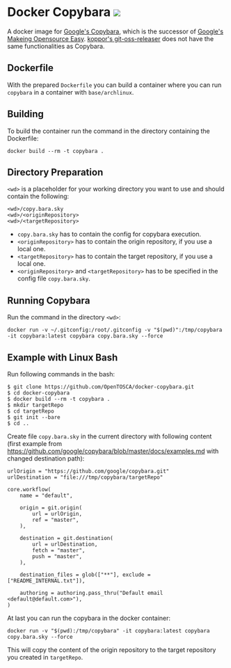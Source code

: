# Docker Copybara [![](https://images.microbadger.com/badges/image/opentosca/copybara.svg)](https://microbadger.com/images/opentosca/copybara)

A docker image for [Google's Copybara](https://github.com/google/copybara), which is the successor of [Google's Makeing Opensource Easy](https://github.com/google/moe).
[koppor's git-oss-releaser](https://github.com/koppor/git-oss-releaser) does not have the same functionalities as Copybara.

## Dockerfile

With the prepared `Dockerfile` you can build a container where you can run `copybara` in a container with `base/archlinux`.

## Building

To build the container run the command in the directory containing the Dockerfile:

```
docker build --rm -t copybara .
```

## Directory Preparation

`<wd>` is a placeholder for your working directory you want to use and should contain the following:

```
<wd>/copy.bara.sky
<wd>/<originRepository>
<wd>/<targetRepository>
```

- `copy.bara.sky` has to contain the config for copybara execution.
- `<originRepository>` has to contain the origin repository, if you use a local one.
- `<targetRepository>` has to contain the target repository, if you use a local one.
- `<originRepository>` and `<targetRepository>` has to be specified in the config file `copy.bara.sky`.

## Running Copybara

Run the command in the directory `<wd>`:

```
docker run -v ~/.gitconfig:/root/.gitconfig -v "$(pwd)":/tmp/copybara -it copybara:latest copybara copy.bara.sky --force
```

## Example with Linux Bash

Run following commands in the bash:

```
$ git clone https://github.com/OpenTOSCA/docker-copybara.git
$ cd docker-copybara
$ docker build --rm -t copybara .
$ mkdir targetRepo
$ cd targetRepo
$ git init --bare
$ cd ..
```

Create file `copy.bara.sky` in the current directory with following content (first example from https://github.com/google/copybara/blob/master/docs/examples.md with changed destination path):

```
urlOrigin = "https://github.com/google/copybara.git"
urlDestination = "file:///tmp/copybara/targetRepo"

core.workflow(
    name = "default",

    origin = git.origin(
        url = urlOrigin,
        ref = "master",
    ),

    destination = git.destination(
        url = urlDestination,
        fetch = "master",
        push = "master",
    ),

    destination_files = glob(["**"], exclude = ["README_INTERNAL.txt"]),

    authoring = authoring.pass_thru("Default email <default@default.com>"),
)
```

At last you can run the copybara in the docker container:

```
docker run -v "$(pwd):/tmp/copybara" -it copybara:latest copybara copy.bara.sky --force
```

This will copy the content of the origin repository to the target repository you created in `targetRepo`.